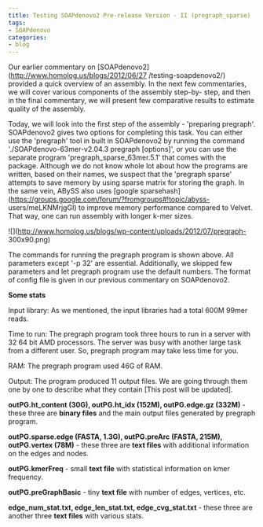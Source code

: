 ```yaml
---
title: Testing SOAPdenovo2 Pre-release Version - II (pregraph_sparse)
tags:
- SOAPdenovo
categories:
- blog
---
```

Our earlier commentary on [SOAPdenovo2](http://www.homolog.us/blogs/2012/06/27
/testing-soapdenovo2/) provided a quick overview of an assembly. In the next
few commentaries, we will cover various components of the assembly step-by-
step, and then in the final commentary, we will present few comparative
results to estimate quality of the assembly.
<!--more-->

Today, we will look into the first step of the assembly - 'preparing
pregraph'. SOAPdenovo2 gives two options for completing this task. You can
either use the 'pregraph' tool in built in SOAPdenovo2 by running the command
'./SOAPdenovo-63mer-v2.04.3 pregraph [options]', or you can use the separate
program 'pregraph_sparse_63mer.5.1' that comes with the package. Although we
do not know whole lot about how the programs are written, based on their
names, we suspect that the 'pregraph sparse' attempts to save memory by using
sparse matrix for storing the graph. In the same vein, ABySS also uses [google
sparsehash](https://groups.google.com/forum/?fromgroups#!topic/abyss-
users/meLKNMrjgGI) to improve memory performance compared to Velvet. That way,
one can run assembly with longer k-mer sizes.

![](http://www.homolog.us/blogs/wp-content/uploads/2012/07/pregraph-
300x90.png)

The commands for running the pregraph program is shown above. All parameters
except '-p 32' are essential. Additionally, we skipped few parameters and let
pregraph program use the default numbers. The format of config file is given
in our previous commentary on SOAPdenovo2.

**Some stats**

Input library: As we mentioned, the input libraries had a total 600M 99mer
reads.

Time to run: The pregraph program took three hours to run in a server with 32
64 bit AMD processors. The server was busy with another large task from a
different user. So, pregraph program may take less time for you.

RAM: The pregraph program used 46G of RAM.

Output: The program produced 11 output files. We are going through them one by
one to describe what they contain [This post will be updated].

**outPG.ht_content (30G), outPG.ht_idx (152M), outPG.edge.gz (332M)** \- these three are **binary files** and the main output files generated by pregraph program. 

**outPG.sparse.edge (FASTA, 1.3G), outPG.preArc (FASTA, 215M), outPG.vertex (78M)** \- these three are **text files** with additional information on the edges and nodes. 

**outPG.kmerFreq** \- small **text file** with statistical information on kmer frequency. 

**outPG.preGraphBasic** \- tiny **text file** with number of edges, vertices, etc. 

**edge_num_stat.txt, edge_len_stat.txt, edge_cvg_stat.txt** \- these three are another three **text files** with various stats. 

